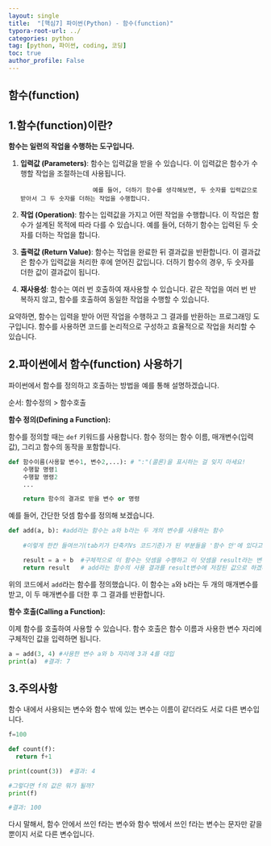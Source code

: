 ```yaml
---
layout: single
title:  "[핵심7] 파이썬(Python) - 함수(function)"
typora-root-url: ../
categories: python
tag: [python, 파이썬, coding, 코딩]
toc: true
author_profile: False
---
```



## 함수(function)

## 1.함수(function)이란?
**함수는 일련의 작업을 수행하는 도구입니다.**

1. **입력값 (Parameters)**: 함수는 입력값을 받을 수 있습니다. 이 입력값은 함수가 수행할 작업을 조절하는데 사용됩니다. 
   
                           예를 들어, 더하기 함수를 생각해보면, 두 숫자를 입력값으로 받아서 그 두 숫자를 더하는 작업을 수행합니다.

2. **작업 (Operation)**: 함수는 입력값을 가지고 어떤 작업을 수행합니다. 이 작업은 함수가 설계된 목적에 따라 다를 수 있습니다. 
                         예를 들어, 더하기 함수는 입력된 두 숫자를 더하는 작업을 합니다.

3. **출력값 (Return Value)**: 함수는 작업을 완료한 뒤 결과값을 반환합니다. 
                             이 결과값은 함수가 입력값을 처리한 후에 얻어진 값입니다. 
                             더하기 함수의 경우, 두 숫자를 더한 값이 결과값이 됩니다.

4. **재사용성**: 함수는 여러 번 호출하여 재사용할 수 있습니다. 
                같은 작업을 여러 번 반복하지 않고, 함수를 호출하여 동일한 작업을 수행할 수 있습니다.

요약하면, 함수는 입력을 받아 어떤 작업을 수행하고 그 결과를 반환하는 프로그래밍 도구입니다. 함수를 사용하면 코드를 논리적으로 구성하고 효율적으로 작업을 처리할 수 있습니다.


## 2.파이썬에서 함수(function) 사용하기

파이썬에서 함수를 정의하고 호출하는 방법을 예를 통해 설명하겠습니다.

순서: 함수정의 > 함수호출

**함수 정의(Defining a Function):**

함수를 정의할 때는 `def` 키워드를 사용합니다. 함수 정의는 함수 이름, 매개변수(입력값), 그리고 함수의 동작을 포함합니다. 

```python
def 함수이름(사용할 변수1, 변수2,...): # ":"(콜론)을 표시하는 걸 잊지 마세요! 
    수행할 명령1
    수행할 명령2
    ...

    return 함수의 결과로 받을 변수 or 명령
 ```

예를 들어, 간단한 덧셈 함수를 정의해 보겠습니다.

```python
def add(a, b): #add라는 함수는 a와 b라는 두 개의 변수를 사용하는 함수
    
    #이렇게 한칸 들여쓰기(tab키가 단축키Vs 코드기준)가 된 부분들을 '함수 안'에 있다고 표현한다. 

    result = a + b  #구체적으로 이 함수는 덧셈을 수행하고 이 덧셈을 result라는 변수에 저장
    return result   # add라는 함수의 사용 결과를 result변수에 저장된 값으로 하겠다는 의미
```

위의 코드에서 `add`라는 함수를 정의했습니다. 이 함수는 `a`와 `b`라는 두 개의 매개변수를 받고, 이 두 매개변수를 더한 후 그 결과를 반환합니다.

**함수 호출(Calling a Function):**

이제 함수를 호출하여 사용할 수 있습니다. 함수 호출은 함수 이름과 사용한 변수 자리에 구체적인 값을 입력하면 됩니다. 

```python
a = add(3, 4) #사용한 변수 a와 b 자리에 3과 4를 대입
print(a)  #결과: 7
```

## 3.주의사항

함수 내에서 사용되는 변수와 함수 밖에 있는 변수는 이름이 같더라도 서로 다른 변수입니다.

```python
f=100

def count(f):
  return f+1
```

```python
print(count(3))  #결과: 4
```
```python
#그렇다면 f의 값은 뭐가 될까?
print(f)

#결과: 100
```

다시 말해서, 함수 안에서 쓰인 f라는 변수와 함수 밖에서 쓰인 f라는 변수는 문자만 같을 뿐이지 서로 다른 변수입니다. 